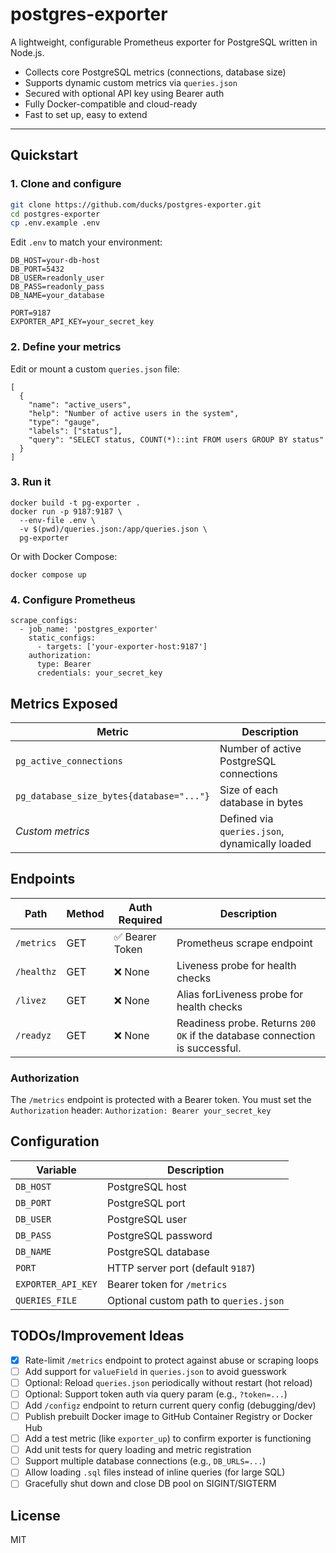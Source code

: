 # postgres-exporter

A lightweight, configurable Prometheus exporter for PostgreSQL written in Node.js.

- Collects core PostgreSQL metrics (connections, database size)
- Supports dynamic custom metrics via `queries.json`
- Secured with optional API key using Bearer auth
- Fully Docker-compatible and cloud-ready
- Fast to set up, easy to extend

---

## Quickstart

### 1. Clone and configure

```bash
git clone https://github.com/ducks/postgres-exporter.git
cd postgres-exporter
cp .env.example .env
```

Edit `.env` to match your environment:

```
DB_HOST=your-db-host
DB_PORT=5432
DB_USER=readonly_user
DB_PASS=readonly_pass
DB_NAME=your_database

PORT=9187
EXPORTER_API_KEY=your_secret_key
```

### 2. Define your metrics

Edit or mount a custom `queries.json` file:

```
[
  {
    "name": "active_users",
    "help": "Number of active users in the system",
    "type": "gauge",
    "labels": ["status"],
    "query": "SELECT status, COUNT(*)::int FROM users GROUP BY status"
  }
]
```

### 3. Run it

```
docker build -t pg-exporter .
docker run -p 9187:9187 \
  --env-file .env \
  -v $(pwd)/queries.json:/app/queries.json \
  pg-exporter
```

Or with Docker Compose:

`docker compose up`

### 4. Configure Prometheus

```
scrape_configs:
  - job_name: 'postgres_exporter'
    static_configs:
      - targets: ['your-exporter-host:9187']
    authorization:
      type: Bearer
      credentials: your_secret_key
```

## Metrics Exposed

| Metric                                 | Description                                     |
|----------------------------------------|-------------------------------------------------|
| `pg_active_connections`               | Number of active PostgreSQL connections         |
| `pg_database_size_bytes{database="..."}` | Size of each database in bytes                  |
| _Custom metrics_                      | Defined via `queries.json`, dynamically loaded  |

## Endpoints

| Path         | Method | Auth Required | Description                          |
|--------------|--------|----------------|--------------------------------------|
| `/metrics`   | GET    | ✅ Bearer Token | Prometheus scrape endpoint            |
| `/healthz`   | GET    | ❌ None         | Liveness probe for health checks      |
| `/livez`     | GET    | ❌ None         | Alias forLiveness probe for health checks      |
| `/readyz`    | GET    | ❌ None         | Readiness probe. Returns `200 OK` if the database connection is successful. |

### Authorization

The `/metrics` endpoint is protected with a Bearer token.
You must set the `Authorization` header:
`Authorization: Bearer your_secret_key`

## Configuration

| Variable           | Description                            |
| ------------------ | -------------------------------------- |
| `DB_HOST`          | PostgreSQL host                        |
| `DB_PORT`          | PostgreSQL port                        |
| `DB_USER`          | PostgreSQL user                        |
| `DB_PASS`          | PostgreSQL password                    |
| `DB_NAME`          | PostgreSQL database                    |
| `PORT`             | HTTP server port (default `9187`)      |
| `EXPORTER_API_KEY` | Bearer token for `/metrics`            |
| `QUERIES_FILE`     | Optional custom path to `queries.json` |

## TODOs/Improvement Ideas
- [x] Rate-limit `/metrics` endpoint to protect against abuse or scraping loops
- [ ] Add support for `valueField` in `queries.json` to avoid guesswork
- [ ] Optional: Reload `queries.json` periodically without restart (hot reload)
- [ ] Optional: Support token auth via query param (e.g., `?token=...`)
- [ ] Add `/configz` endpoint to return current query config (debugging/dev)
- [ ] Publish prebuilt Docker image to GitHub Container Registry or Docker Hub
- [ ] Add a test metric (like `exporter_up`) to confirm exporter is functioning
- [ ] Add unit tests for query loading and metric registration
- [ ] Support multiple database connections (e.g., `DB_URLS=...`)
- [ ] Allow loading `.sql` files instead of inline queries (for large SQL)
- [ ] Gracefully shut down and close DB pool on SIGINT/SIGTERM

## License

MIT
